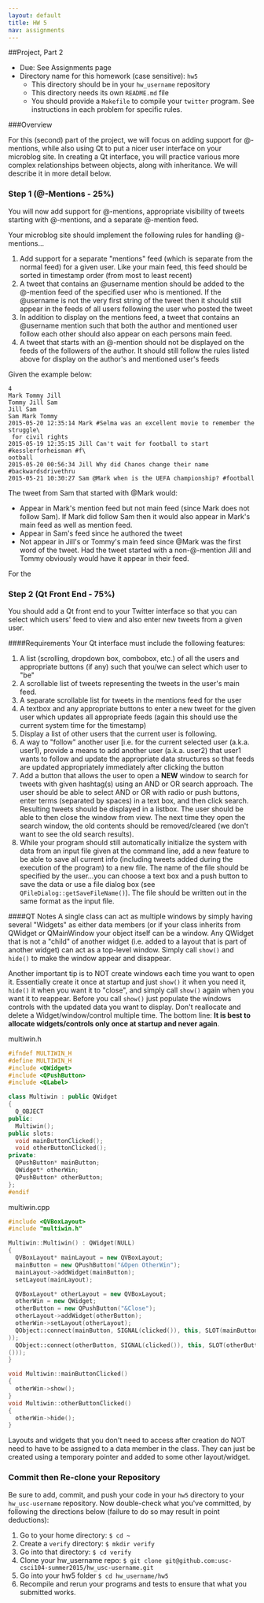 ```yaml
---
layout: default
title: HW 5
nav: assignments
---
```


##Project, Part 2

  + Due: See Assignments page  
  + Directory name for this homework (case sensitive): `hw5`
    - This directory should be in your `hw_username` repository
    - This directory needs its own `README.md` file
    - You should provide a `Makefile` to compile your `twitter` program.  See instructions in each problem for specific rules.

###Overview

For this (second) part of the project, we will focus on adding support for @-mentions, while also using Qt to put a nicer user interface on your microblog site. In creating a Qt interface, you will practice various more complex relationships between objects, along with inheritance. We will describe it in more detail below.


### Step 1 (@-Mentions - 25%)
You will now add support for @-mentions, appropriate visibility of tweets starting with @-mentions, and a separate @-mention feed.

Your microblog site should implement the following rules for handling @-mentions...

1. Add support for a separate "mentions" feed (which is separate from the normal feed) for a given user. Like your main feed, this feed should be sorted in timestamp order (from most to least recent)
1. A tweet that contains an @username mention should be added to the @-mention feed of the specified user who is mentioned.  If the @username is not the very first string of the tweet then it should still appear in the feeds of all users following the user who posted the tweet
1. In addition to display on the mentions feed, a tweet that contains an @username mention such that both the author and mentioned user follow each other should also appear on each persons main feed.
1. A tweet that starts with an @-mention should not be displayed on the feeds of the followers of the author.  It should still follow the rules listed above for display on the author's and mentioned user's feeds


Given the example below:

```
4
Mark Tommy Jill
Tommy Jill Sam
Jill Sam
Sam Mark Tommy
2015-05-20 12:35:14 Mark #Selma was an excellent movie to remember the struggle\
 for civil rights
2015-05-19 12:35:15 Jill Can't wait for football to start #kesslerforheisman #f\
ootball
2015-05-20 00:56:34 Jill Why did Chanos change their name #backwardsdrivethru
2015-05-21 10:30:27 Sam @Mark when is the UEFA championship? #football
```

The tweet from Sam that started with @Mark would:

- Appear in Mark's mention feed but not main feed (since Mark does not follow Sam).  If Mark did follow Sam then it would also appear in Mark's main feed as well as mention feed.
- Appear in Sam's feed since he authored the tweet
- Not appear in Jill's or Tommy's main feed since @Mark was the first word of the tweet.  Had the tweet started with a non-@-mention Jill and Tommy obviously would have it appear in their feed. 

For the 
 
### Step 2 (Qt Front End - 75%)

You should add a Qt front end to your Twitter interface so that you can select which users' feed to view and also enter new tweets from a given user.

####Requirements
Your Qt interface must include the following features:

1. A list (scrolling, dropdown box, combobox, etc.) of all the users and appropriate buttons (if any) such that you/we can select which user to "be" 
1. A scrollable list of tweets representing the tweets in the user's main feed.
1. A separate scrollable list for tweets in the mentions feed for the user
1. A textbox and any appropriate buttons to enter a new tweet for the given user which updates all appropriate feeds (again this should use the current system time for the timestamp)
1. Display a list of other users that the current user is following.
1. A way to "follow" another user [i.e. for the current selected user (a.k.a. user1), provide a means to add another user (a.k.a. user2) that user1 wants to follow and update the appropriate data structures so that feeds are updated appropriately immediately after clicking the button
1. Add a button that allows the user to open a **NEW** window to search for tweets with given hashtag(s) using an AND or OR search approach.  The user should be able to select AND or OR with radio or push buttons, enter terms (separated by spaces) in a text box, and then click search.  Resulting tweets should be displayed in a listbox.  The user should be able to then close the window from view.  The next time they open the search window, the old contents should be removed/cleared (we don't want to see the old search results).   
1. While your program should still automatically initialize the system with data from an input file given at the command line, add a new feature to be able to save all current info (including tweets added during the execution of the program) to a new file.  The name of the file should be specified by the user...you can choose a text box and a push button to save the data or use a file dialog box (see `QFileDialog::getSaveFileName()`).  The file should be written out in the same format as the input file.

####QT Notes
A single class can act as multiple windows by simply having several "Widgets" as either data members (or if your class inherits from QWidget or QMainWindow your object itself can be a window.  Any QWidget that is not a "child" of another widget (i.e. added to a layout that is part of another widget) can act as a top-level window. Simply call `show()` and `hide()` to make the window appear and disappear.

Another important tip is to NOT create windows each time you want to open it.  Essentially create it once at startup and just `show()` it when you need it, `hide()` it when you want it to "close", and simply call `show()` again when you want it to reappear.  Before you call `show()` just populate the windows controls with the updated data you want to display.  Don't reallocate and delete a Widget/window/control multiple time.  The bottom line: **It is best to allocate widgets/controls only once at startup and never again**.  

multiwin.h
```c++
#ifndef MULTIWIN_H
#define MULTIWIN_H
#include <QWidget>
#include <QPushButton>
#include <QLabel>

class Multiwin : public QWidget
{
  Q_OBJECT
public:
  Multiwin();
public slots:
  void mainButtonClicked();
  void otherButtonClicked();
private:
  QPushButton* mainButton;
  QWidget* otherWin;
  QPushButton* otherButton;
};
#endif
```

multiwin.cpp

```c++
#include <QVBoxLayout>
#include "multiwin.h"

Multiwin::Multiwin() : QWidget(NULL)
{
  QVBoxLayout* mainLayout = new QVBoxLayout;
  mainButton = new QPushButton("&Open OtherWin");
  mainLayout->addWidget(mainButton);
  setLayout(mainLayout);

  QVBoxLayout* otherLayout = new QVBoxLayout;
  otherWin = new QWidget;
  otherButton = new QPushButton("&Close");
  otherLayout->addWidget(otherButton);
  otherWin->setLayout(otherLayout);
  QObject::connect(mainButton, SIGNAL(clicked()), this, SLOT(mainButtonClicked()
));
  QObject::connect(otherButton, SIGNAL(clicked()), this, SLOT(otherButtonClicked
()));
}

void Multiwin::mainButtonClicked()
{
  otherWin->show();
}
void Multiwin::otherButtonClicked()
{
  otherWin->hide();
}
```

Layouts and widgets that you don't need to access after creation do NOT need to have to be assigned to a data member in the class.  They can just be created using a temporary pointer and added to some other layout/widget.


### Commit then Re-clone your Repository

Be sure to add, commit, and push your code in your `hw5` directory to your `hw_usc-username` repository.  Now double-check what you've committed, by following the directions below (failure to do so may result in point deductions):

1. Go to your home directory: `$ cd ~`
1. Create a `verify` directory: `$ mkdir verify`
1. Go into that directory: `$ cd verify`
1. Clone your hw_username repo: `$ git clone git@github.com:usc-csci104-summer2015/hw_usc-username.git`
1. Go into your hw5 folder `$ cd hw_username/hw5`
1. Recompile and rerun your programs and tests to ensure that what you submitted works.








